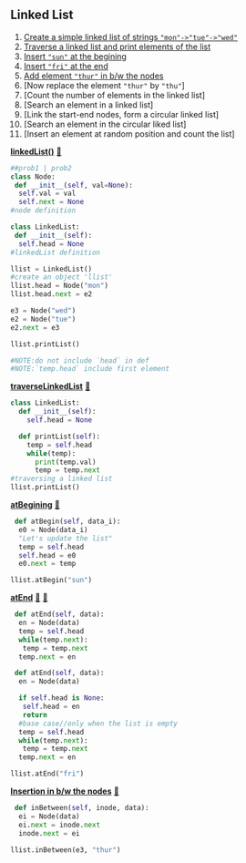## Linked List

1. [Create a simple linked list of strings `"mon"->"tue"->"wed"`](#1)
2. [Traverse a linked list and print elements of the list](#2)
3. [Insert `"sun"` at the begining](#3)
4. [Insert `"fri"` at the end](#4)
3. [Add element `"thur"` in b/w the nodes](#5)
5. [Now replace the element `"thur"` by `"thu"`]
6. [Count the number of elements in the linked list]
7. [Search an element in a linked list]
5. [Link the start-end nodes, form a circular linked list]
6. [Search an element in the circular liked list]
7. [Insert an element at random position and count the list]

[**linkedList()**](#1) [:file_folder:](../dataStr/linkedList_a.py)
<a name="1"></a>
```python
##prob1 | prob2
class Node:
 def __init__(self, val=None):
  self.val = val
  self.next = None
#node definition

class LinkedList:
 def __init__(self):
  self.head = None
#linkedList definition

llist = LinkedList()
#create an object 'llist'
llist.head = Node("mon")
llist.head.next = e2

e3 = Node("wed")
e2 = Node("tue")
e2.next = e3

llist.printList()

#NOTE:do not include `head` in def
#NOTE:`temp.head` include first element
```

[**traverseLinkedList**](#2) [:file_folder:](../dataStr/linkedList_b.py)
```python
class LinkedList:
  def __init__(self):
    self.head = None

  def printList(self):
    temp = self.head
    while(temp):
      print(temp.val)
      temp = temp.next
#traversing a linked list
llist.printList()
```

[**atBegining**](#3) [:file_folder:](../dataStr/linkedList_c.py)
```python
 def atBegin(self, data_i):
  e0 = Node(data_i)
  "Let's update the list"
  temp = self.head
  self.head = e0
  e0.next = temp
```
```python
llist.atBegin("sun")
```

[**atEnd**](#4) [:file_folder:](../dataStr/linkedList_d.py) [:file_folder:](../dataStr/linkedList_e.py)
```python
 def atEnd(self, data):
  en = Node(data)
  temp = self.head
  while(temp.next):
   temp = temp.next
  temp.next = en
```

```python
 def atEnd(self, data):
  en = Node(data)

  if self.head is None:
   self.head = en
   return
  #base case//only when the list is empty
  temp = self.head
  while(temp.next):
   temp = temp.next
  temp.next = en
```

```python
llist.atEnd("fri")
```

[**Insertion in b/w the nodes**](#5) [:file_folder:](../dataStr/linkedList_f.py)
```python
 def inBetween(self, inode, data):
  ei = Node(data)
  ei.next = inode.next
  inode.next = ei
```
```python
llist.inBetween(e3, "thur")
```
